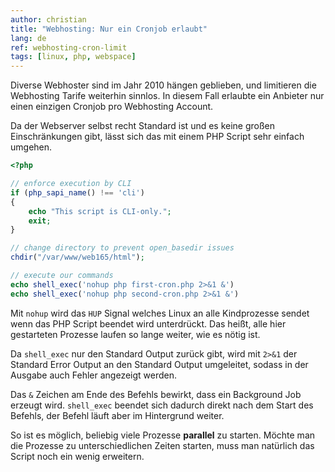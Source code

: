 ```yaml
---
author: christian
title: "Webhosting: Nur ein Cronjob erlaubt"
lang: de
ref: webhosting-cron-limit
tags: [linux, php, webspace]
---
```


Diverse Webhoster sind im Jahr 2010 hängen geblieben, und limitieren
die Webhosting Tarife weiterhin sinnlos. In diesem Fall erlaubte
ein Anbieter nur einen einzigen Cronjob pro Webhosting Account.

Da der Webserver selbst recht Standard ist und es keine großen
Einschränkungen gibt, lässt sich das mit einem PHP Script
sehr einfach umgehen.

```php
<?php

// enforce execution by CLI
if (php_sapi_name() !== 'cli')
{
    echo "This script is CLI-only.";
    exit;
}

// change directory to prevent open_basedir issues
chdir("/var/www/web165/html");

// execute our commands
echo shell_exec('nohup php first-cron.php 2>&1 &')
echo shell_exec('nohup php second-cron.php 2>&1 &')
```

Mit `nohup` wird das `HUP` Signal welches Linux an alle Kindprozesse
sendet wenn das PHP Script beendet wird unterdrückt. Das heißt,
alle hier gestarteten Prozesse laufen so lange weiter, wie es nötig ist.

Da `shell_exec` nur den Standard Output zurück gibt, wird mit `2>&1` der
Standard Error Output an den Standard Output umgeleitet, sodass in der
Ausgabe auch Fehler angezeigt werden.

Das `&` Zeichen am Ende des Befehls bewirkt, dass ein Background Job
erzeugt wird. `shell_exec` beendet sich dadurch direkt nach dem Start des
Befehls, der Befehl läuft aber im Hintergrund weiter.

So ist es möglich, beliebig viele Prozesse **parallel** zu starten.
Möchte man die Prozesse zu unterschiedlichen Zeiten starten, muss man
natürlich das Script noch ein wenig erweitern.
